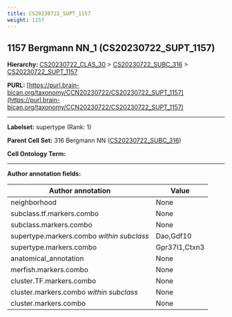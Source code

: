 ```yaml
---
title: CS20230722_SUPT_1157
weight: 1157
---
```

## 1157 Bergmann NN_1 (CS20230722_SUPT_1157)
<b>Hierarchy: </b>
[CS20230722_CLAS_30](../CS20230722_CLAS_30) >
[CS20230722_SUBC_316](../CS20230722_SUBC_316) >
[CS20230722_SUPT_1157](../CS20230722_SUPT_1157)

**PURL:** [https://purl.brain-bican.org/taxonomy/CCN20230722/CS20230722_SUPT_1157](https://purl.brain-bican.org/taxonomy/CCN20230722/CS20230722_SUPT_1157)

---


**Labelset:** supertype (Rank: 1)

**Parent Cell Set:** 316 Bergmann NN ([CS20230722_SUBC_316](../CS20230722_SUBC_316))



**Cell Ontology Term:** 

[MARKER GENES.]: #


---

[TRANSFERRED ANNOTATIONS.]: #


[AUTHOR ANNOTATION FIELDS.]: #


**Author annotation fields:**

| Author annotation | Value |
|-------------------|-------|
|neighborhood|None|
|subclass.tf.markers.combo|None|
|subclass.markers.combo|None|
|supertype.markers.combo _within subclass_|Dao,Gdf10|
|supertype.markers.combo|Gpr37l1,Ctxn3|
|anatomical_annotation|None|
|merfish.markers.combo|None|
|cluster.TF.markers.combo|None|
|cluster.markers.combo _within subclass_|None|
|cluster.markers.combo|None|
